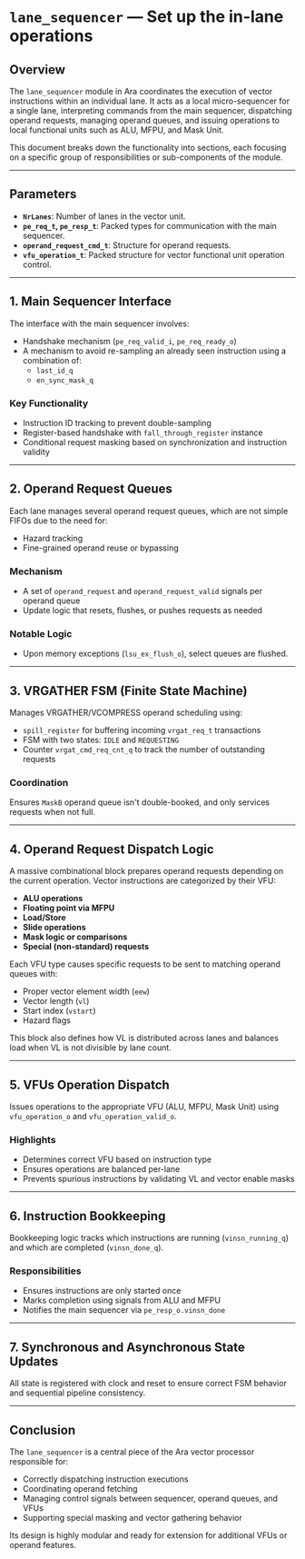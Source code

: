# `lane_sequencer` — Set up the in-lane operations

## Overview

The `lane_sequencer` module in Ara coordinates the execution of vector instructions within an individual lane. It acts as a local micro-sequencer for a single lane, interpreting commands from the main sequencer, dispatching operand requests, managing operand queues, and issuing operations to local functional units such as ALU, MFPU, and Mask Unit.

This document breaks down the functionality into sections, each focusing on a specific group of responsibilities or sub-components of the module.

---

## Parameters

- **`NrLanes`**: Number of lanes in the vector unit.
- **`pe_req_t`, `pe_resp_t`**: Packed types for communication with the main sequencer.
- **`operand_request_cmd_t`**: Structure for operand requests.
- **`vfu_operation_t`**: Packed structure for vector functional unit operation control.

---

## 1. Main Sequencer Interface

The interface with the main sequencer involves:
- Handshake mechanism (`pe_req_valid_i`, `pe_req_ready_o`)
- A mechanism to avoid re-sampling an already seen instruction using a combination of:
  - `last_id_q`
  - `en_sync_mask_q`

### Key Functionality
- Instruction ID tracking to prevent double-sampling
- Register-based handshake with `fall_through_register` instance
- Conditional request masking based on synchronization and instruction validity

---

## 2. Operand Request Queues

Each lane manages several operand request queues, which are not simple FIFOs due to the need for:
- Hazard tracking
- Fine-grained operand reuse or bypassing

### Mechanism
- A set of `operand_request` and `operand_request_valid` signals per operand queue
- Update logic that resets, flushes, or pushes requests as needed

### Notable Logic
- Upon memory exceptions (`lsu_ex_flush_o`), select queues are flushed.

---

## 3. VRGATHER FSM (Finite State Machine)

Manages VRGATHER/VCOMPRESS operand scheduling using:
- `spill_register` for buffering incoming `vrgat_req_t` transactions
- FSM with two states: `IDLE` and `REQUESTING`
- Counter `vrgat_cmd_req_cnt_q` to track the number of outstanding requests

### Coordination
Ensures `MaskB` operand queue isn't double-booked, and only services requests when not full.

---

## 4. Operand Request Dispatch Logic

A massive combinational block prepares operand requests depending on the current operation. Vector instructions are categorized by their VFU:
- **ALU operations**
- **Floating point via MFPU**
- **Load/Store**
- **Slide operations**
- **Mask logic or comparisons**
- **Special (non-standard) requests**

Each VFU type causes specific requests to be sent to matching operand queues with:
- Proper vector element width (`eew`)
- Vector length (`vl`)
- Start index (`vstart`)
- Hazard flags

This block also defines how VL is distributed across lanes and balances load when VL is not divisible by lane count.

---

## 5. VFUs Operation Dispatch

Issues operations to the appropriate VFU (ALU, MFPU, Mask Unit) using `vfu_operation_o` and `vfu_operation_valid_o`.

### Highlights
- Determines correct VFU based on instruction type
- Ensures operations are balanced per-lane
- Prevents spurious instructions by validating VL and vector enable masks

---

## 6. Instruction Bookkeeping

Bookkeeping logic tracks which instructions are running (`vinsn_running_q`) and which are completed (`vinsn_done_q`).

### Responsibilities
- Ensures instructions are only started once
- Marks completion using signals from ALU and MFPU
- Notifies the main sequencer via `pe_resp_o.vinsn_done`

---

## 7. Synchronous and Asynchronous State Updates

All state is registered with clock and reset to ensure correct FSM behavior and sequential pipeline consistency.

---

## Conclusion

The `lane_sequencer` is a central piece of the Ara vector processor responsible for:
- Correctly dispatching instruction executions
- Coordinating operand fetching
- Managing control signals between sequencer, operand queues, and VFUs
- Supporting special masking and vector gathering behavior

Its design is highly modular and ready for extension for additional VFUs or operand features.